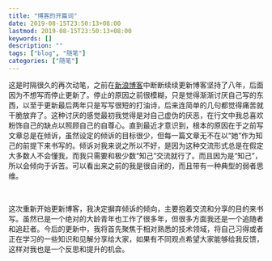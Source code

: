 ```yaml
---
title: "博客的开篇词"
date: 2019-08-15T23:50:13+08:00
lastmod: 2019-08-15T23:50:13+08:00
keywords: []
description: ""
tags: ["blog", "随笔"]
categories: ["随笔"]
---
```


这是时隔很久的再次动笔，之前在[新浪博客](http://blog.sina.com.cn/raindust)中断断续续更新博客坚持了八年，后面因为不想写而停止更新了。停止的原因之前很模糊，只是觉得渐渐讨厌自己写的东西，以至于更新最后两年只是写写很短的打油诗，后来连简单的几句都觉得痛苦就干脆放弃了。这种讨厌的感觉最初我觉得是对自己虚伪的厌恶，在行文中我总喜欢粉饰自己的缺点以照顾自己的自尊心。直到最近才意识到，根本的原因在于之前写文章总是在倾诉，虽然设定的倾诉的目标很少，但每一篇文章无不在以“她”作为知己的前提下来书写的。倾诉对我来说之所以不好，是因为这种交流形式总是在假定大多数人不会懂我，而我只需要和极少数“知己”交流就行了。而且因为是“知己”，所以会倾向于诉苦。可以看出来之前的我是很自闭的，而且带有一种典型的弱者思维。  

<br/>

这次重新开始更新博客，我决定摒弃倾诉的倾向，主要抱着交流和分享的目的来书写。虽然已是一个绝对的大龄青年也工作了很多年，但很多方面我还是一个追随者和追赶者。今后的更新中，我将首先聚焦于相对熟悉的技术领域，将自己习得或者正在学习的一些知识和见解分享给大家，如果有不同观点希望大家能够给我反馈，这样对我也是一个反思和提升的机会。